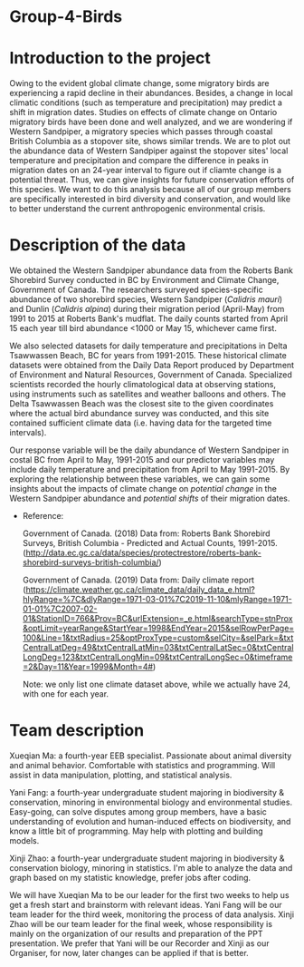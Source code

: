 # Group-4-Birds


# Introduction to the project

  Owing to the evident global climate change, some migratory birds are experiencing a rapid decline in their abundances. Besides, a change in local climatic conditions (such as temperature and precipitation) may predict a shift in migration dates. Studies on effects of climate change on Ontario migratory birds have been done and well analyzed, and we are wondering if Western Sandpiper, a migratory species which passes through coastal British Columbia as a stopover site, shows similar trends. We are to plot out the abundance data of Western Sandpiper against the stopover sites' local temperature and precipitation and compare the difference in peaks in migration dates on an 24-year interval to figure out if cliamte change is a potential threat. Thus, we can give insights for future conservation efforts of this species. We want to do this analysis because all of our group members are specifically interested in bird diversity and conservation, and would like to better understand the current anthropogenic environmental crisis.
  

# Description of the data

  We obtained the Western Sandpiper abundance data from the Roberts Bank Shorebird Survey conducted in BC by Environment and Climate Change, Government of Canada. The researchers surveyed species-specific abundance of two shorebird species, Western Sandpiper (*Calidris mauri*) and Dunlin (*Calidris alpina*) during their migration period (April-May) from 1991 to 2015 at Roberts Bank's mudflat. The daily counts started from April 15 each year till bird abundance <1000 or May 15, whichever came first.  
  
  We also selected datasets for daily temperature and precipitations in Delta Tsawwassen Beach, BC for years from 1991-2015. These historical climate datasets were obtained from the Daily Data Report produced by Department of Environment and Natural Resources, Government of Canada. Specialized scientists recorded the hourly climatological data at observing stations, using instruments such as satellites and weather balloons and others. The Delta Tsawwassen Beach was the closest site to the given coordinates where the actual bird abundance survey was conducted, and this site contained sufficient climate data (i.e. having data for the targeted time intervals).  
  
  Our response variable will be the daily abundance of Western Sandpiper in costal BC from April to May, 1991-2015 and our predictor variables may include daily temperature and precipitation from April to May 1991-2015. By exploring the relationship between these variables, we can gain some insights about the impacts of climate change on *potential change* in the Western Sandpiper abundance and *potential shifts* of their migration dates.

- Reference:

  Government of Canada. (2018) Data from: Roberts Bank Shorebird Surveys, British Columbia - Predicted and Actual Counts, 1991-2015. (http://data.ec.gc.ca/data/species/protectrestore/roberts-bank-shorebird-surveys-british-columbia/)
  
  Government of Canada. (2019) Data from: Daily climate report (https://climate.weather.gc.ca/climate_data/daily_data_e.html?hlyRange=%7C&dlyRange=1971-03-01%7C2019-11-10&mlyRange=1971-01-01%7C2007-02-01&StationID=766&Prov=BC&urlExtension=_e.html&searchType=stnProx&optLimit=yearRange&StartYear=1998&EndYear=2015&selRowPerPage=100&Line=1&txtRadius=25&optProxType=custom&selCity=&selPark=&txtCentralLatDeg=49&txtCentralLatMin=03&txtCentralLatSec=0&txtCentralLongDeg=123&txtCentralLongMin=09&txtCentralLongSec=0&timeframe=2&Day=11&Year=1999&Month=4#)
  
  Note: we only list one climate dataset above, while we actually have 24, with one for each year.

  
# Team description

  Xueqian Ma: a fourth-year EEB specialist. Passionate about animal diversity and animal behavior. Comfortable with statistics and programming. Will assist in data manipulation, plotting, and statistical analysis.
  
  Yani Fang: a fourth-year undergraduate student majoring in biodiversity & conservation, minoring in environmental biology and environmental studies. Easy-going, can solve disputes among group members, have a basic understanding of evolution and human-induced effects on biodiversity, and know a little bit of programming. May help with plotting and building models.
  
  Xinji Zhao: a fourth-year undergraduate student majoring in biodiversity & conservation biology, minoring in statistics. I'm able to analyze the data and graph based on my statistic knowledge, prefer jobs after coding.
  
  We will have Xueqian Ma to be our leader for the first two weeks to help us get a fresh start and brainstorm with relevant ideas. Yani Fang will be our team leader for the third week, monitoring the process of data analysis. Xinji Zhao will be our team leader for the final week, whose responsibility is mainly on the organization of our results and preparation of the PPT presentation. We prefer that Yani will be our Recorder and Xinji as our Organiser, for now, later changes can be applied if that is better.
